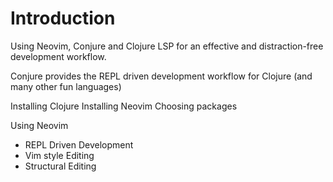 # Introduction

Using Neovim, Conjure and Clojure LSP for an effective and distraction-free development workflow.

Conjure provides the REPL driven development workflow for Clojure (and many other fun languages)



Installing Clojure
Installing Neovim
Choosing packages

Using Neovim
- REPL Driven Development
- Vim style Editing
- Structural Editing
